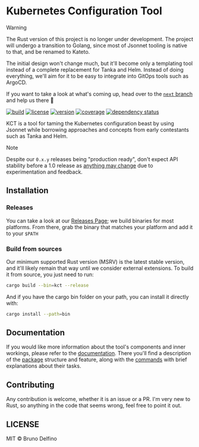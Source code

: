 # Kubernetes Configuration Tool

> [!WARNING]
> The Rust version of this project is no longer under development. The project will undergo a transition to Golang, since most of Jsonnet tooling is native to that, and be renamed to Kateto.
>
> The initial design won't change much, but it'll become only a templating tool instead of a complete replacement for Tanka and Helm. Instead of doing everything, we'll aim for it to be easy to integrate into GitOps tools such as ArgoCD.
>
> If you want to take a look at what's coming up, head over to the [`next` branch](https://github.com/bruno-delfino1995/kateto/tree/next) and help us there 🙌

[![build](https://img.shields.io/github/actions/workflow/status/bruno-delfino1995/kct/quality.yml?branch=main)](https://github.com/bruno-delfino1995/kct/actions/workflows/quality.yml?query=branch%3Amain)
[![license](https://img.shields.io/github/license/bruno-delfino1995/kct)](https://github.com/bruno-delfino1995/kct/blob/main/LICENSE)
[![version](https://img.shields.io/github/v/release/bruno-delfino1995/kct?label=version)](https://github.com/bruno-delfino1995/kct/releases/latest)
[![coverage](https://codecov.io/gh/bruno-delfino1995/kct/branch/main/graph/badge.svg?token=VAXMGX6OKU)](https://codecov.io/gh/bruno-delfino1995/kct)
[![dependency status](https://deps.rs/repo/github/bruno-delfino1995/kct/status.svg)](https://deps.rs/repo/github/bruno-delfino1995/kct)

KCT is a tool for taming the Kubernetes configuration beast by using Jsonnet while borrowing approaches and concepts from early contestants such as Tanka and Helm.

> [!NOTE]
> Despite our `0.x.y` releases being "production ready", don't expect API stability before a 1.0 release as [anything may change](https://semver.org/#spec-item-4) due to experimentation and feedback.

## Installation

### Releases

You can take a look at our [Releases Page](https://github.com/bruno-delfino1995/kct/releases); we build binaries for most platforms. From there, grab the binary that matches your platform and add it to your `$PATH`

### Build from sources

Our minimum supported Rust version (MSRV) is the latest stable version, and it'll likely remain that way until we consider external extensions. To build it from source, you just need to run:

``` sh
cargo build --bin=kct --release
```

And if you have the cargo bin folder on your path, you can install it directly with:

``` sh
cargo install --path=bin
```

## Documentation

If you would like more information about the tool's components and inner workings, please refer to the [documentation](./docs/index.md). There you'll find a description of the [package](./docs/kcp.md) structure and feature, along with the [commands](./docs/usage.md) with brief explanations about their tasks.

## Contributing

Any contribution is welcome, whether it is an issue or a PR. I'm very new to Rust, so anything in the code that seems wrong, feel free to point it out.

## LICENSE

MIT © Bruno Delfino
